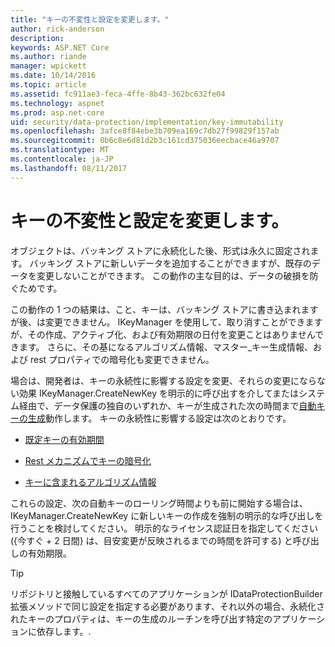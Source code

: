 ```yaml
---
title: "キーの不変性と設定を変更します。"
author: rick-anderson
description: 
keywords: ASP.NET Core
ms.author: riande
manager: wpickett
ms.date: 10/14/2016
ms.topic: article
ms.assetid: fc911ae3-feca-4ffe-8b43-362bc632fe04
ms.technology: aspnet
ms.prod: asp.net-core
uid: security/data-protection/implementation/key-immutability
ms.openlocfilehash: 3afce8f84ebe3b709ea169c7db27f99829f157ab
ms.sourcegitcommit: 0b6c8e6d81d2b3c161cd375036eecbace46a9707
ms.translationtype: MT
ms.contentlocale: ja-JP
ms.lasthandoff: 08/11/2017
---
```

# <a name="key-immutability-and-changing-settings"></a>キーの不変性と設定を変更します。

オブジェクトは、バッキング ストアに永続化した後、形式は永久に固定されます。 バッキング ストアに新しいデータを追加することができますが、既存のデータを変更しないことができます。 この動作の主な目的は、データの破損を防ぐためです。

この動作の 1 つの結果は、こと、キーは、バッキング ストアに書き込まれますが後、は変更できません。 IKeyManager を使用して、取り消すことができますが、その作成、アクティブ化、および有効期限の日付を変更ことはありませんできます。 さらに、その基になるアルゴリズム情報、マスター_キー生成情報、および rest プロパティでの暗号化も変更できません。

場合は、開発者は、キーの永続性に影響する設定を変更、それらの変更にならない効果 IKeyManager.CreateNewKey を明示的に呼び出すを介してまたはシステム経由で、データ保護の独自のいずれか、キーが生成された次の時間まで[自動キーの生成](key-management.md#data-protection-implementation-key-management)動作します。 キーの永続性に影響する設定は次のとおりです。

* [既定キーの有効期間](key-management.md#data-protection-implementation-key-management)

* [Rest メカニズムでキーの暗号化](key-encryption-at-rest.md#data-protection-implementation-key-encryption-at-rest)

* [キーに含まれるアルゴリズム情報](../configuration/overview.md#data-protection-changing-algorithms)

これらの設定、次の自動キーのローリング時間よりも前に開始する場合は、IKeyManager.CreateNewKey に新しいキーの作成を強制の明示的な呼び出しを行うことを検討してください。 明示的なライセンス認証日を指定してください ({今すぐ + 2 日間} は、目安変更が反映されるまでの時間を許可する) と呼び出しの有効期限。

>[!TIP]
> リポジトリと接触しているすべてのアプリケーションが IDataProtectionBuilder 拡張メソッドで同じ設定を指定する必要があります、それ以外の場合、永続化されたキーのプロパティは、キーの生成のルーチンを呼び出す特定のアプリケーションに依存します。.
